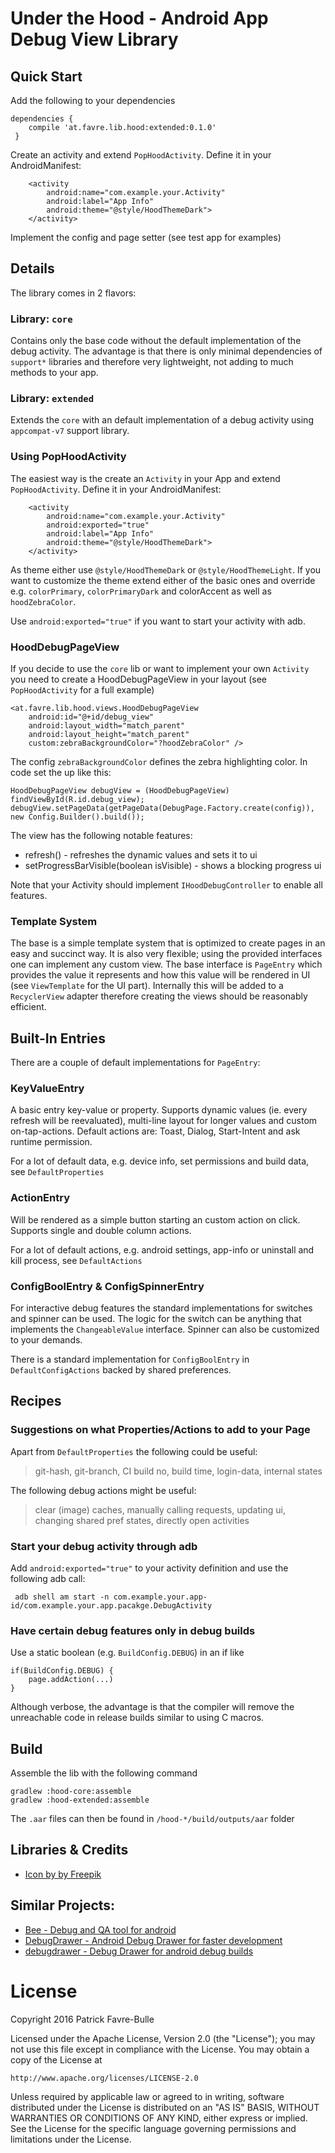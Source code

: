 # Under the Hood - Android App Debug View Library

## Quick Start

Add the following to your dependencies

    dependencies {
        compile 'at.favre.lib.hood:extended:0.1.0'
     }

Create an activity and extend `PopHoodActivity`. Define it in your AndroidManifest:

        <activity
            android:name="com.example.your.Activity"
            android:label="App Info"
            android:theme="@style/HoodThemeDark">
        </activity>

Implement the config and page setter (see test app for examples)

## Details

The library comes in 2 flavors: 

### Library: `core` 
Contains only the base code without the default implementation of the debug activity. The advantage is that there is only minimal dependencies of `support*` libraries and therefore very lightweight, not adding to much methods to your app.

### Library: `extended`

Extends the `core` with an default implementation of a debug activity using `appcompat-v7` support library.

### Using PopHoodActivity

The easiest way is the create an `Activity` in your App and extend `PopHoodActivity`. Define it in your AndroidManifest:
        
        <activity
            android:name="com.example.your.Activity"
            android:exported="true" 
            android:label="App Info"
            android:theme="@style/HoodThemeDark">
        </activity>

As theme either use `@style/HoodThemeDark` or `@style/HoodThemeLight`. If you want to customize the theme extend either of the basic ones and override e.g. `colorPrimary`, `colorPrimaryDark` and colorAccent as well as `hoodZebraColor`.

Use `android:exported="true"` if you want to start your activity with adb.

### HoodDebugPageView

If you decide to use the `core` lib or want to implement your own `Activity` you need to create a HoodDebugPageView in your layout (see `PopHoodActivity` for a full example)

    <at.favre.lib.hood.views.HoodDebugPageView
        android:id="@+id/debug_view"
        android:layout_width="match_parent"
        android:layout_height="match_parent"
        custom:zebraBackgroundColor="?hoodZebraColor" />

The config `zebraBackgroundColor` defines the zebra highlighting color. In code set the up like this:

    HoodDebugPageView debugView = (HoodDebugPageView) findViewById(R.id.debug_view);
    debugView.setPageData(getPageData(DebugPage.Factory.create(config)), new Config.Builder().build());

The view has the following notable features:

* refresh() - refreshes the dynamic values and sets it to ui
* setProgressBarVisible(boolean isVisible) - shows a blocking progress ui

Note that your Activity should implement `IHoodDebugController` to enable all features.

### Template System

The base is a simple template system that is optimized to create pages in an easy and succinct way. It is also very flexible; using the provided interfaces one can implement any custom view. The base interface is `PageEntry` which provides the value it represents and how this value will be rendered in UI (see `ViewTemplate` for the UI part). Internally this will be added to a `RecyclerView` adapter therefore creating the views should be reasonably efficient.

## Built-In Entries

There are a couple of default implementations for `PageEntry`:

### KeyValueEntry

A basic entry key-value or property. Supports dynamic values (ie. every refresh will be reevaluated), multi-line layout for longer values and custom on-tap-actions. Default actions are: Toast, Dialog, Start-Intent and ask runtime permission.

For a lot of default data, e.g. device info, set permissions and build data, see `DefaultProperties`

### ActionEntry

Will be rendered as a simple button starting an custom action on click. Supports single and double column actions.

For a lot of default actions, e.g. android settings, app-info or uninstall and kill process, see `DefaultActions`

### ConfigBoolEntry & ConfigSpinnerEntry

For interactive debug features the standard implementations for switches and spinner can be used. The logic for the switch can be anything that implements the `ChangeableValue` interface. Spinner can also be customized to your demands.

There is a standard implementation for `ConfigBoolEntry` in `DefaultConfigActions` backed by shared preferences.

## Recipes

### Suggestions on what Properties/Actions to add to your Page

Apart from `DefaultProperties` the following could be useful:

> git-hash, git-branch, CI build no, build time, login-data, internal states

The following debug actions might be useful:

> clear (image) caches, manually calling requests, updating ui, changing shared pref states, directly open activities

### Start your debug activity through adb

Add `android:exported="true"` to your activity definition and use the following adb call:

     adb shell am start -n com.example.your.app-id/com.example.your.app.pacakge.DebugActivity

### Have certain debug features only in debug builds

Use a static boolean (e.g. `BuildConfig.DEBUG`) in an if like

    if(BuildConfig.DEBUG) {
        page.addAction(...)
    }
    
Although verbose, the advantage is that the compiler will remove the unreachable code in release builds similar to using C macros.

## Build

Assemble the lib with the following command

    gradlew :hood-core:assemble
    gradlew :hood-extended:assemble
    
The `.aar` files can then be found in `/hood-*/build/outputs/aar` folder 


## Libraries & Credits

* [Icon by by Freepik](http://www.flaticon.com/free-icon/nut_264316#term=nut&page=1&position=8)

## Similar Projects:

* [Bee - Debug and QA tool for android](https://github.com/orhanobut/bee)
* [DebugDrawer - Android Debug Drawer for faster development](https://github.com/palaima/DebugDrawer)
* [debugdrawer - Debug Drawer for android debug builds](https://github.com/palaima/DebugDrawer)

# License

Copyright 2016 Patrick Favre-Bulle

Licensed under the Apache License, Version 2.0 (the "License");
you may not use this file except in compliance with the License.
You may obtain a copy of the License at

    http://www.apache.org/licenses/LICENSE-2.0

Unless required by applicable law or agreed to in writing, software
distributed under the License is distributed on an "AS IS" BASIS,
WITHOUT WARRANTIES OR CONDITIONS OF ANY KIND, either express or implied.
See the License for the specific language governing permissions and
limitations under the License.